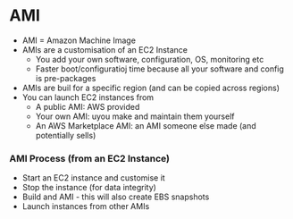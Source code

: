 # AMI

* AMI = Amazon Machine Image
* AMIs are a customisation of an EC2 Instance
  * You add your own software, configuration, OS, monitoring etc
  * Faster boot/configuratioj time because all your software and config is pre-packages
* AMIs are buil for a specific region (and can be copied across regions)
* You can launch EC2 instances from
  * A public AMI: AWS provided
  * Your own AMI: uyou make and maintain them yourself
  * An AWS Marketplace AMI: an AMI someone else made (and potentially sells)

### AMI Process (from an EC2 Instance)

* Start an EC2 instance and customise it
* Stop the instance (for data integrity)
* Build and AMI - this will also create EBS snapshots
* Launch instances from other AMIs

